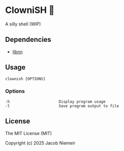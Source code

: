 # ClowniSH 🤡 
A silly shell (WIP)

## Dependencies
* [libnn](https://github.com/nniemeir/libnn)

## Usage
```
clownish [OPTIONS]
```

### Options
```
-h                      Display program usage
-l                      Save program output to file
```

## License
The MIT License (MIT)

Copyright (c) 2025 Jacob Niemeir
